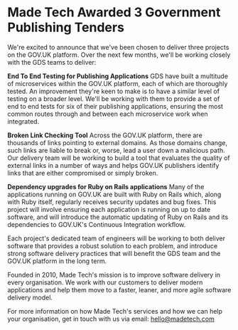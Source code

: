 # Made Tech Awarded 3 Government Publishing Tenders

We're excited to announce that we've been chosen to deliver three projects on the GOV.UK platform. Over the next few months, we'll be working closely with the GDS teams to deliver:

**End To End Testing for Publishing Applications**
GDS have built a multitude of microservices within the GOV.UK platform, each of which are thoroughly tested. An improvement they're keen to make is to have a similar level of testing on a broader level. We'll be working with them to provide a set of end to end tests for six of their publishing applications, ensuring the most common routes through and between each microservice work when integrated.

**Broken Link Checking Tool**
Across the GOV.UK platform, there are thousands of links pointing to external domains. As those domains change, such links are liable to break or, worse, lead a user down a malicious path. Our delivery team will be working to build a tool that evaluates the quality of external links in a number of ways and helps GOV.UK publishers identify links that are either compromised or simply broken.

**Dependency upgrades for Ruby on Rails applications**
Many of the applications running on GOV.UK are built with Ruby on Rails which, along with Ruby itself, regularly receives security updates and bug fixes. This project will involve ensuring each application is running on up to date software, and will introduce the automatic updating of Ruby on Rails and its dependencies to GOV.UK's Continuous Integration workflow.

Each project's dedicated team of engineers will be working to both deliver software that provides a robust solution to each problem, and introduce strong software delivery practices that will benefit the GDS team and the GOV.UK platform in the long term.

Founded in 2010, Made Tech's mission is to improve software delivery in every organisation. We work with our customers to deliver modern applications and help them move to a faster, leaner, and more agile software delivery model.

For more information on how Made Tech's services and how we can help your organisation, get in touch with us via email: [hello@madetech.com](mailto:hello@madetech.com)
